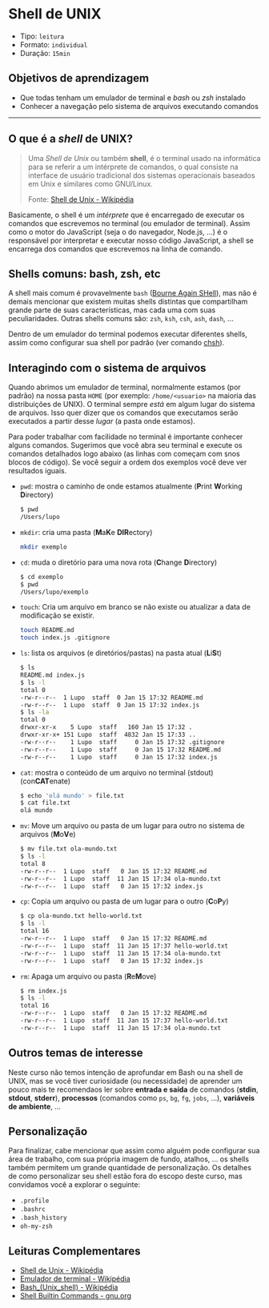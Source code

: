 # Shell de UNIX

* Tipo: `leitura`
* Formato: `individual`
* Duração: `15min`

## Objetivos de aprendizagem

* Que todas tenham um emulador de terminal e *bash* ou *zsh* instalado
* Conhecer a navegação pelo sistema de arquivos executando comandos

***

## O que é a *shell* de UNIX?

> Uma *Shell de Unix* ou também **shell**, é o terminal usado na informática para se referir a um intérprete de comandos, o qual consiste na interface de usuário tradicional dos sistemas operacionais baseados em Unix e similares como GNU/Linux.
>
> Fonte: [Shell de Unix - Wikipédia](https://pt.wikipedia.org/wiki/Shell_do_Unix)

Basicamente, o shell é um _intérprete_ que é encarregado de executar os comandos que escrevemos no terminal (ou emulador de terminal). Assim como o motor do JavaScript (seja o do navegador, Node.js, ...) é o responsável por interpretar e executar nosso código JavaScript, a shell se encarrega dos comandos que escrevemos na linha de comando.

## Shells comuns: bash, zsh, etc

A shell mais comum é provavelmente `bash` ([Bourne Again SHell](https://pt.wikipedia.org/wiki/Bash)), mas não é demais mencionar que existem muitas shells distintas que compartilham grande parte de suas características, mas cada uma com suas peculiaridades. Outras shells comuns são: `zsh`, `ksh`, `csh`, `ash`, `dash`, ...

Dentro de um emulador do terminal podemos executar diferentes shells, assim como configurar sua shell por padrão (ver comando [chsh](https://en.wikipedia.org/wiki/Chsh)).

## Interagindo com o sistema de arquivos

Quando abrimos um emulador de terminal, normalmente estamos (por padrão) na nossa pasta `HOME` (por exemplo: `/home/<usuario>` na maioria das distribuições de UNIX). O terminal sempre _está_ em algum lugar do sistema de arquivos. Isso quer dizer que os comandos que executamos serão executados a partir desse _lugar_ (a pasta onde estamos).

Para poder trabalhar com facilidade no terminal é importante conhecer alguns comandos. Sugerimos que você abra seu terminal e execute os comandos detalhados logo abaixo (as linhas com começam com `$`nos blocos de código). Se você seguir a ordem dos exemplos você deve ver resultados iguais.

* `pwd`: mostra o caminho de onde estamos atualmente (**P**rint **W**orking **D**irectory)
  ```sh
  $ pwd
  /Users/lupo
  ```
* `mkdir`: cria uma pasta (**M**a**K**e **DIR**ectory)
  ```sh
  mkdir exemplo
  ```
* `cd`: muda o diretório para uma nova rota (**C**hange **D**irectory)
  ```sh
  $ cd exemplo
  $ pwd
  /Users/lupo/exemplo
  ```
* `touch`: Cria um arquivo em branco se não existe ou atualizar a data de modificação se existir.
  ```sh
  touch README.md
  touch index.js .gitignore
  ```
* `ls`: lista os arquivos (e diretórios/pastas) na pasta atual
  (**L**i**S**t)
  ```sh
  $ ls
  README.md index.js
  $ ls -l
  total 0
  -rw-r--r--  1 Lupo  staff  0 Jan 15 17:32 README.md
  -rw-r--r--  1 Lupo  staff  0 Jan 15 17:32 index.js
  $ ls -la
  total 0
  drwxr-xr-x    5 Lupo  staff   160 Jan 15 17:32 .
  drwxr-xr-x+ 151 Lupo  staff  4832 Jan 15 17:33 ..
  -rw-r--r--    1 Lupo  staff     0 Jan 15 17:32 .gitignore
  -rw-r--r--    1 Lupo  staff     0 Jan 15 17:32 README.md
  -rw-r--r--    1 Lupo  staff     0 Jan 15 17:32 index.js
  ```
* `cat`: mostra o conteúdo de um arquivo no terminal (stdout)
  (con**CAT**enate)
  ```sh
  $ echo 'olá mundo' > file.txt
  $ cat file.txt
  olá mundo
  ```
* `mv`: Move um arquivo ou pasta de um lugar para outro no sistema de arquivos
  (**M**o**V**e)
  ```sh
  $ mv file.txt ola-mundo.txt
  $ ls -l
  total 8
  -rw-r--r--  1 Lupo  staff   0 Jan 15 17:32 README.md
  -rw-r--r--  1 Lupo  staff  11 Jan 15 17:34 ola-mundo.txt
  -rw-r--r--  1 Lupo  staff   0 Jan 15 17:32 index.js
  ```
* `cp`: Copia um arquivo ou pasta de um lugar para o outro (**C**o**P**y)
  ```sh
  $ cp ola-mundo.txt hello-world.txt
  $ ls -l
  total 16
  -rw-r--r--  1 Lupo  staff   0 Jan 15 17:32 README.md
  -rw-r--r--  1 Lupo  staff  11 Jan 15 17:37 hello-world.txt
  -rw-r--r--  1 Lupo  staff  11 Jan 15 17:34 ola-mundo.txt
  -rw-r--r--  1 Lupo  staff   0 Jan 15 17:32 index.js
  ```
* `rm`: Apaga um arquivo ou pasta (**R**e**M**ove)
  ```sh
  $ rm index.js
  $ ls -l
  total 16
  -rw-r--r--  1 Lupo  staff   0 Jan 15 17:32 README.md
  -rw-r--r--  1 Lupo  staff  11 Jan 15 17:37 hello-world.txt
  -rw-r--r--  1 Lupo  staff  11 Jan 15 17:34 ola-mundo.txt
  ```

<!--
## Execução de comandos

Cada vez que apertamos as teclas _enter_ estamos pedindo ao terminal que execute a linha que escrevemos até aquele momento. É importante entender que todo comando é executado em um contexto (a pasta de onde estamos executando, as variáveis de ambiente, ...).

## Entrada/Saída/Pipes/Redirecionamento

## Processos

## Variáveis de ambiente

## Comandos comuns

Além de operarmos o sistema de arquivos, como desenvolvedoras web, e usuárias de linha de comando, é recomendável você se habituar com alguns comandos comuns (além dos programas que já conhecemos, como `git`, `node`, `npm`, ...). Aqui temos alguns exemplos de comandos úteis:

* `which`: verifica se um executável está em nosso `PATH`. Muito útil para saber se um comando está disponível e onde o executável está no sistema de arquivos.

  ```sh
  which node
  /usr/local/bin/node
  ```
* `grep`: filtra texto, mostrando somente aquelas linhas que contenham um padrão de busca.
* `curl`
* ...
-->

## Outros temas de interesse

Neste curso não temos intenção de aprofundar em Bash ou na shell de UNIX, mas se você tiver curiosidade (ou necessidade) de aprender um pouco mais te recomendaos ler sobre **entrada e saída** de comandos (**stdin**, **stdout**, **stderr**), **processos** (comandos como `ps`, `bg`, `fg`, `jobs`, ...), **variáveis de ambiente**, ...

## Personalização

Para finalizar, cabe mencionar que assim como alguém pode configurar sua área de trabalho, com sua própria imagem de fundo, atalhos, ... os shells também permitem um grande quantidade de personalização. Os detalhes de como personalizar seu shell estão fora do escopo deste curso, mas convidamos você a explorar o seguinte:

* `.profile`
* `.bashrc`
* `.bash_history`
* `oh-my-zsh`

## Leituras Complementares

* [Shell de Unix - Wikipédia](https://pt.wikipedia.org/wiki/Shell_do_Unix)
* [Emulador de terminal - Wikipédia](https://en.wikipedia.org/wiki/Terminal_emulator)
* [Bash_(Unix_shell) - Wikipédia](https://pt.wikipedia.org/wiki/Bash)
* [Shell Builtin Commands - gnu.org](https://www.gnu.org/software/bash/manual/html_node/Shell-Builtin-Commands.html)

